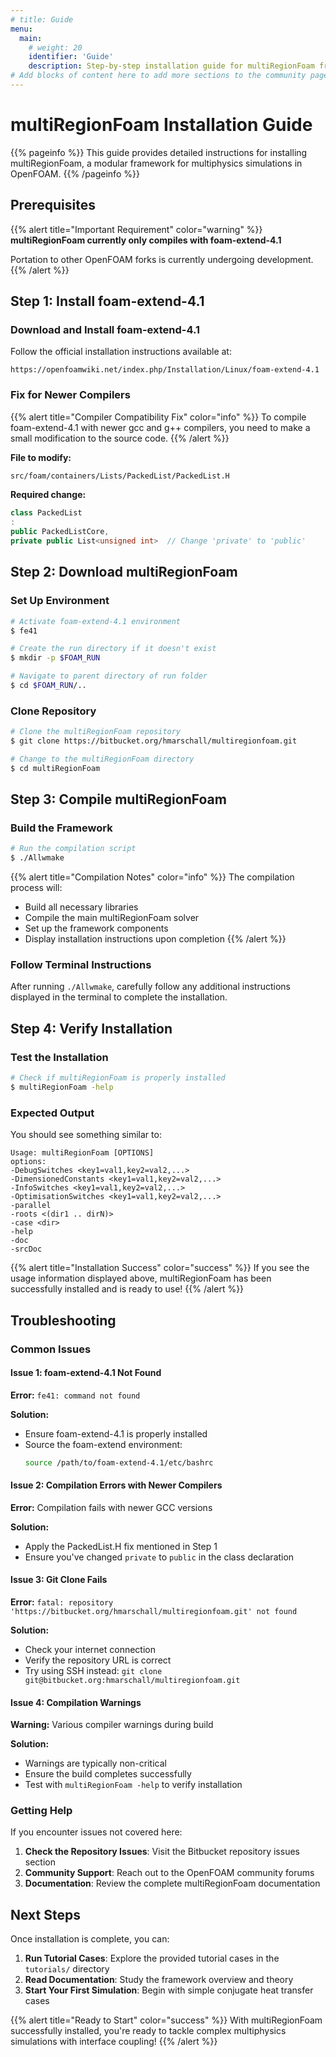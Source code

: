 ```yaml
---
# title: Guide
menu:
  main:
    # weight: 20
    identifier: 'Guide'
    description: Step-by-step installation guide for multiRegionFoam framework
# Add blocks of content here to add more sections to the community page
---
```


<!-- ---
title: "multiRegionFoam Installation Guide"
linkTitle: "Installation"
weight: 20
description: >
  Step-by-step installation guide for multiRegionFoam framework
--- -->

##

##

# multiRegionFoam Installation Guide

{{% pageinfo %}} This guide provides detailed instructions for installing
multiRegionFoam, a modular framework for multiphysics simulations in OpenFOAM.
{{% /pageinfo %}}

## Prerequisites

{{% alert title="Important Requirement" color="warning" %}} **multiRegionFoam
currently only compiles with foam-extend-4.1**

Portation to other OpenFOAM forks is currently undergoing development.
{{% /alert %}}

## Step 1: Install foam-extend-4.1

### Download and Install foam-extend-4.1

Follow the official installation instructions available at:

```
https://openfoamwiki.net/index.php/Installation/Linux/foam-extend-4.1
```

### Fix for Newer Compilers

{{% alert title="Compiler Compatibility Fix" color="info" %}} To compile
foam-extend-4.1 with newer gcc and g++ compilers, you need to make a small
modification to the source code. {{% /alert %}}

**File to modify:**

```bash
src/foam/containers/Lists/PackedList/PackedList.H
```

**Required change:**

```cpp
class PackedList
:
public PackedListCore,
private public List<unsigned int>  // Change 'private' to 'public'
```

## Step 2: Download multiRegionFoam

### Set Up Environment

```bash
# Activate foam-extend-4.1 environment
$ fe41

# Create the run directory if it doesn't exist
$ mkdir -p $FOAM_RUN

# Navigate to parent directory of run folder
$ cd $FOAM_RUN/..
```

### Clone Repository

```bash
# Clone the multiRegionFoam repository
$ git clone https://bitbucket.org/hmarschall/multiregionfoam.git

# Change to the multiRegionFoam directory
$ cd multiRegionFoam
```

## Step 3: Compile multiRegionFoam

### Build the Framework

```bash
# Run the compilation script
$ ./Allwmake
```

{{% alert title="Compilation Notes" color="info" %}} The compilation process
will:

- Build all necessary libraries
- Compile the main multiRegionFoam solver
- Set up the framework components
- Display installation instructions upon completion {{% /alert %}}

### Follow Terminal Instructions

After running `./Allwmake`, carefully follow any additional instructions
displayed in the terminal to complete the installation.

## Step 4: Verify Installation

### Test the Installation

```bash
# Check if multiRegionFoam is properly installed
$ multiRegionFoam -help
```

### Expected Output

You should see something similar to:

```
Usage: multiRegionFoam [OPTIONS]
options:
-DebugSwitches <key1=val1,key2=val2,...>
-DimensionedConstants <key1=val1,key2=val2,...>
-InfoSwitches <key1=val1,key2=val2,...>
-OptimisationSwitches <key1=val1,key2=val2,...>
-parallel
-roots <(dir1 .. dirN)>
-case <dir>
-help
-doc
-srcDoc
```

{{% alert title="Installation Success" color="success" %}} If you see the usage
information displayed above, multiRegionFoam has been successfully installed and
is ready to use! {{% /alert %}}

## Troubleshooting

### Common Issues

#### Issue 1: foam-extend-4.1 Not Found

**Error:** `fe41: command not found`

**Solution:**

- Ensure foam-extend-4.1 is properly installed
- Source the foam-extend environment:
  ```bash
  source /path/to/foam-extend-4.1/etc/bashrc
  ```

#### Issue 2: Compilation Errors with Newer Compilers

**Error:** Compilation fails with newer GCC versions

**Solution:**

- Apply the PackedList.H fix mentioned in Step 1
- Ensure you've changed `private` to `public` in the class declaration

#### Issue 3: Git Clone Fails

**Error:**
`fatal: repository 'https://bitbucket.org/hmarschall/multiregionfoam.git' not found`

**Solution:**

- Check your internet connection
- Verify the repository URL is correct
- Try using SSH instead:
  `git clone git@bitbucket.org:hmarschall/multiregionfoam.git`

#### Issue 4: Compilation Warnings

**Warning:** Various compiler warnings during build

**Solution:**

- Warnings are typically non-critical
- Ensure the build completes successfully
- Test with `multiRegionFoam -help` to verify installation

### Getting Help

If you encounter issues not covered here:

1. **Check the Repository Issues**: Visit the Bitbucket repository issues
   section
2. **Community Support**: Reach out to the OpenFOAM community forums
3. **Documentation**: Review the complete multiRegionFoam documentation

## Next Steps

Once installation is complete, you can:

1. **Run Tutorial Cases**: Explore the provided tutorial cases in the
   `tutorials/` directory
2. **Read Documentation**: Study the framework overview and theory
3. **Start Your First Simulation**: Begin with simple conjugate heat transfer
   cases

{{% alert title="Ready to Start" color="success" %}} With multiRegionFoam
successfully installed, you're ready to tackle complex multiphysics simulations
with interface coupling! {{% /alert %}}

